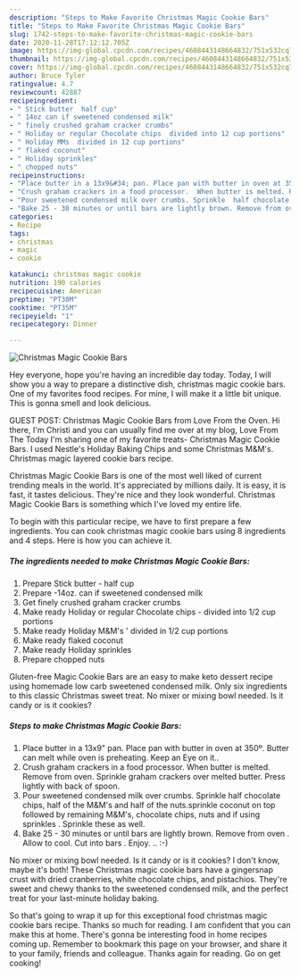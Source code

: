 ```yaml
---
description: "Steps to Make Favorite Christmas Magic Cookie Bars"
title: "Steps to Make Favorite Christmas Magic Cookie Bars"
slug: 1742-steps-to-make-favorite-christmas-magic-cookie-bars
date: 2020-11-28T17:12:12.705Z
image: https://img-global.cpcdn.com/recipes/4608443148664832/751x532cq70/christmas-magic-cookie-bars-recipe-main-photo.jpg
thumbnail: https://img-global.cpcdn.com/recipes/4608443148664832/751x532cq70/christmas-magic-cookie-bars-recipe-main-photo.jpg
cover: https://img-global.cpcdn.com/recipes/4608443148664832/751x532cq70/christmas-magic-cookie-bars-recipe-main-photo.jpg
author: Bruce Tyler
ratingvalue: 4.7
reviewcount: 42887
recipeingredient:
- " Stick butter  half cup"
- " 14oz can if sweetened condensed milk"
- " finely crushed graham cracker crumbs"
- " Holiday or regular Chocolate chips  divided into 12 cup portions"
- " Holiday MMs  divided in 12 cup portions"
- " flaked coconut"
- " Holiday sprinkles"
- " chopped nuts"
recipeinstructions:
- "Place butter in a 13x9&#34; pan. Place pan with butter in oven at 350º. Butter can melt while oven is preheating. Keep an Eye on it.."
- "Crush graham crackers in a food processor.  When butter is melted. Remove from oven.  Sprinkle graham crackers over melted butter. Press lightly with back of spoon."
- "Pour sweetened condensed milk over crumbs. Sprinkle  half chocolate chips,  half of the M&amp;M&#39;s and half of the nuts.sprinkle coconut on top followed by remaining M&amp;M&#39;s, chocolate chips, nuts and if using sprinkles . Sprinkle these as well."
- "Bake 25 - 30 minutes or until bars are lightly brown. Remove from oven . Allow to cool.  Cut into bars . Enjoy. ..          :-)"
categories:
- Recipe
tags:
- christmas
- magic
- cookie

katakunci: christmas magic cookie 
nutrition: 190 calories
recipecuisine: American
preptime: "PT30M"
cooktime: "PT35M"
recipeyield: "1"
recipecategory: Dinner

---
```



![Christmas Magic Cookie Bars](https://img-global.cpcdn.com/recipes/4608443148664832/751x532cq70/christmas-magic-cookie-bars-recipe-main-photo.jpg)

Hey everyone, hope you're having an incredible day today. Today, I will show you a way to prepare a distinctive dish, christmas magic cookie bars. One of my favorites food recipes. For mine, I will make it a little bit unique. This is gonna smell and look delicious.

GUEST POST: Christmas Magic Cookie Bars from Love From the Oven. Hi there, I&#39;m Christi and you can usually find me over at my blog, Love From The Today I&#39;m sharing one of my favorite treats- Christmas Magic Cookie Bars. I used Nestle&#39;s Holiday Baking Chips and some Christmas M&amp;M&#39;s. Christmas magic layered cookie bars recipe.

Christmas Magic Cookie Bars is one of the most well liked of current trending meals in the world. It's appreciated by millions daily. It is easy, it is fast, it tastes delicious. They're nice and they look wonderful. Christmas Magic Cookie Bars is something which I've loved my entire life.


To begin with this particular recipe, we have to first prepare a few ingredients. You can cook christmas magic cookie bars using 8 ingredients and 4 steps. Here is how you can achieve it.

<!--inarticleads1-->

##### The ingredients needed to make Christmas Magic Cookie Bars:

1. Prepare  Stick butter - half cup
1. Prepare  -14oz. can if sweetened condensed milk
1. Get  finely crushed graham cracker crumbs
1. Make ready  Holiday or regular Chocolate chips - divided into 1/2 cup portions
1. Make ready  Holiday M&amp;M&#39;s &#39; divided in 1/2 cup portions
1. Make ready  flaked coconut
1. Make ready  Holiday sprinkles
1. Prepare  chopped nuts


Gluten-free Magic Cookie Bars are an easy to make keto dessert recipe using homemade low carb sweetened condensed milk. Only six ingredients to this classic Christmas sweet treat. No mixer or mixing bowl needed. Is it candy or is it cookies? 

<!--inarticleads2-->

##### Steps to make Christmas Magic Cookie Bars:

1. Place butter in a 13x9&#34; pan. Place pan with butter in oven at 350º. Butter can melt while oven is preheating. Keep an Eye on it..
1. Crush graham crackers in a food processor.  When butter is melted. Remove from oven.  Sprinkle graham crackers over melted butter. Press lightly with back of spoon.
1. Pour sweetened condensed milk over crumbs. Sprinkle  half chocolate chips,  half of the M&amp;M&#39;s and half of the nuts.sprinkle coconut on top followed by remaining M&amp;M&#39;s, chocolate chips, nuts and if using sprinkles . Sprinkle these as well.
1. Bake 25 - 30 minutes or until bars are lightly brown. Remove from oven . Allow to cool.  Cut into bars . Enjoy. ..          :-)


No mixer or mixing bowl needed. Is it candy or is it cookies? I don&#39;t know, maybe it&#39;s both! These Christmas magic cookie bars have a gingersnap crust with dried cranberries, white chocolate chips, and pistachios. They&#39;re sweet and chewy thanks to the sweetened condensed milk, and the perfect treat for your last-minute holiday baking. 

So that's going to wrap it up for this exceptional food christmas magic cookie bars recipe. Thanks so much for reading. I am confident that you can make this at home. There's gonna be interesting food in home recipes coming up. Remember to bookmark this page on your browser, and share it to your family, friends and colleague. Thanks again for reading. Go on get cooking!
